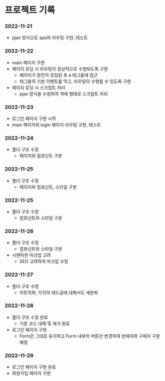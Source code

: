 # 프로젝트 기록

### 2022-11-21
- pjax 방식으로 spa의 라우팅 구현, 테스트

### 2022-11-22
- main 페이지 구현
- 페이지 로딩 시 라우팅이 정상적으로 수행되도록 구현
    - 페이지가 완전히 로딩된 후 a 태그들에 접근
    - 태그들의 기본 이벤트를 막고, 라우팅이 수행될 수 있도록 구현
- 페이지 로딩 시 스크립트 처리
    - pjax 방식을 수정하여 객체 형태로 스크립트 처리

### 2022-11-23
- 로그인 페이지 구현 시작
- main 페이지와 login 페이지 라우팅 구현, 테스트

### 2022-11-24
- 폴더 구조 수정
    - 페이지와 컴포넌트 구분

### 2022-11-25
- 폴더 구조 수정
    - 페이지와 컴포넌트, 스타일 구분

### 2022-11-25
- 폴더 구조 수정
    - 컴포넌트와 스타일 구분

### 2022-11-26
- 폴더 구조 수정
    - 컴포넌트와 스타일 구분
- 시멘틱한 마크업 고려
    - SEO 고려하여 마크업 수정

### 2022-11-27
- 폴더 구조 수정
    - 아토믹화, 각각의 태드글에 대해서도 세분화

### 2022-11-28
- 폴더 구조 수정 완료
    - 기존 코드 대체 및 제거 완료
- 로그인 페이지 구현
    - Form은 그대로 유지하고 Form 내부의 버튼만 변경하여 판매자와 구매자 구분 예정

### 2022-11-29
- 로그인 페이지 구현 완료
- 회원가입 페이지 구현